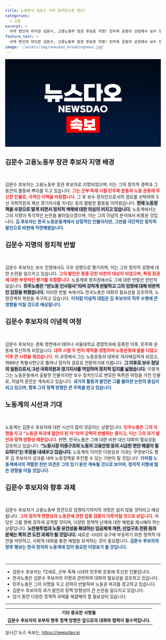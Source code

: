 ```yaml
---
title: 노동투사 김문수 극우 정치인으로 변신?
categories:
  - 고용
excerpt: >
  극적 변신의 아이콘 김문수, 고용노동부 장관 후보로 지명! 민주화 운동의 상징에서 보수 정치로. 노동계와의 갈등 예고, 그의 노선이 한국 노동정책의 미래를 어떻게 바꿀까? 클릭해서 자세히 알아보세요!
feature_text: >
  극적 변신의 아이콘 김문수, 고용노동부 장관 후보로 지명! 민주화 운동의 상징에서 보수 정치로. 노동계와의 갈등 예고, 그의 노선이 한국 노동정책의 미래를 어떻게 바꿀까? 클릭해서 자세히 알아보세요!
image: '/assets/img/newsdao_breakingnews.jpg'
---
```


<p><img src="/assets/img/newsdao_breakingnews.jpg" alt="ontimetimes 속보" /></p>

<h2 data-ke-size="size26">김문수 고용노동부 장관 후보자 지명 배경</h2>

<p data-ke-size="size16">&nbsp;</p>  

<p>김문수 후보자는 고용노동부 장관 후보자로 지명되었으며, 이는 그의 정치적 경력과 그동안의 활동에 뿌리를 두고 있습니다. <b><span style="color: #ee2323;">그는 군부 독재 시절 민주화 운동과 노동 운동에 투신한 인물로, 극적인 이력을 자랑합니다.</span></b> 그 후 보수 정치인으로서의 경로를 선택하여 3선 국회의원과 재선 경기지사를 지내는 등의 활발한 활동을 이어왔습니다. <b><span style="background-color: #21538527;">현재 노동정책을 수장으로 맡게 되면서 정치적 색채에 대한 의심이 커지고 있습니다.</span></b> 노동계에서는 그의 지명이 즉각적인 논란을 불러일으켰으며, 이는 그의 이념적 분석에서 비롯된 것입니다. <b><span style="color: #1a5490;">김 후보자는 한국 노동운동계에서 상징적인 인물이지만, 그만큼 극단적인 정치적 발언으로 비판에 직면해왔습니다.</span></b></p>

<h2 data-ke-size="size26">김문수 지명의 정치적 반발</h2>

<p data-ke-size="size16">&nbsp;</p>  

<p>김문수 후보자는 보수 진영에서도 극우 성향으로 평가되며, 이는 그의 정치적 성향에 대한 논란을 일으키고 있습니다. <b><span style="color: #ee2323;">그의 발언은 종종 강한 비판의 대상이 되었으며, 특정 정권에 대한 부정적인 평가를 포함합니다.</span></b> 노동계와 정치권에서도 그에 대한 반발은 만만치 않습니다. <b><span style="background-color: #21538527;">민주노총은 “반노동 인사참사”라며 강하게 반발하고 그의 임명에 대해 비판적인 입장을 취했습니다.</span></b> 이러한 반발 속에서도 한국노총은 대화의 필요성을 강조하여, 노정관계의 복원을 촉구하고 있습니다. <b><span style="color: #1a5490;">이처럼 이념적 대립은 김 후보자의 직무 수행에 큰 영향을 미칠 것으로 예상됩니다.</span></b></p>

<h2 data-ke-size="size26">김문수 후보자의 이념적 여정</h2>

<p data-ke-size="size16">&nbsp;</p>  

<p>김문수 후보자는 경북 영천에서 태어나 서울대학교 경영학과에 등록한 이후, 민주화 운동에 투신하게 되었습니다. <b><span style="color: #ee2323;">대학 시절 두 번의 제적을 경험하며 노동운동에 발을 디뎠고 이후 큰 시련을 겪었습니다.</span></b> 이 과정에서 그는 노동운동의 대부로 자리매김하게 되었고, 1988년 특별사면으로 풀려나 정치적 경로로 전환하기에 이릅니다. <b><span style="background-color: #21538527;">그 이후로 보수 정당의 일원으로서, 3선 국회의원과 경기지사를 역임하며 정치적 입지를 넓혔습니다.</span></b> 이렇게 그는 노동운동에서 출발한 인물이지만 보수 정치인으로 변모한 독특한 여정을 가진 인물로, 이념적 혼란은 계속되고 있습니다. <b><span style="color: #1a5490;">과거의 활동과 발언은 그를 둘러싼 논란의 중심이 되고 있으며, 향후 그의 정책 방향은 큰 주목을 받고 있습니다.</span></b></p>

<h2 data-ke-size="size26">노동계의 시선과 기대</h2>

<p data-ke-size="size16">&nbsp;</p>  

<p>노동계는 김문수 후보자에 대한 시선이 많이 엇갈리는 상황입니다. <b><span style="color: #ee2323;">민주노총은 그의 지명을 두고 “노동권 파괴에 혈안이 된 자”라며 강력히 반발하는 중이고, 이는 그의 과거 발언과 정책 방향성 때문입니다.</span></b> 반면, 한국노총은 그에 대한 비판 대신 대화의 필요성을 강조하고 있습니다. <b><span style="background-color: #21538527;">“노동시장 이중구조와 노동자 고용안정 등의 시급한 현안 해결이 필요하다”는 주장을 내세우고 있습니다.</span></b> 노동계의 이러한 다양성과 기대는 무엇보다도 향후 김 후보자가 성과를 내며 노동정책을 추진할 수 있는 기반이 될 것입니다. <b><span style="color: #1a5490;">이처럼 노동계에서의 격렬한 찬반 의견은 그의 임기 동안 계속될 것으로 보이며, 정치적 지형에 많은 영향을 미칠 것입니다.</span></b></p>

<h2 data-ke-size="size26">김문수 후보자와 향후 과제</h2>

<p data-ke-size="size16">&nbsp;</p>  

<p>김문수 후보자가 고용노동부 장관으로 임명되기까지의 과정은 쉽지 않을 것이라고 예상됩니다. <b><span style="color: #ee2323;">그의 정치적 편향성과 노동관에 관한 집중 검증이 이루어질 것으로 보입니다.</span></b> 야당은 그를 향해 강하게 공격할 것이며, 다양한 정책적 난제에 대한 해법을 제시해야 하는 상황입니다. <b><span style="background-color: #21538527;">노란봉투법과 노동 유연성을 확대하는 임금체계 개편, 산업구조 전환 등의 문제는 특히 큰 도전 과제가 될 것입니다.</span></b> 새로운 시대의 요구에 부응하기 위한 정책적 대안을 마련하고, 사회적 대화를 통한 해법을 모색하는 것이 중요합니다. <b><span style="color: #1a5490;">김문수 후보자의 향후 행보는 한국 정치와 노동계에 있어 중요한 이정표가 될 것입니다.</span></b></p>

<p data-ke-size="size16">&nbsp;</p> 

<hr /> 

<ul>
<li>김문수 후보자는 72세로, 군부 독재 시대의 민주화 운동에 투신한 인물입니다.</li>
<li>한국노총은 김문수 후보자의 지명과 관련하여 대화의 필요성을 강조하고 있습니다.</li>
<li>민주노총은 그의 지명을 두고 강력히 반발하며 노동권 파괴를 경고하고 있습니다.</li>
<li>김문수 후보자의 과거 발언과 정책 방향성이 큰 논란을 일으키고 있습니다.</li>
<li>임기 동안 다양한 정책적 과제를 해결해야 할 필요성이 있습니다.</li>
</ul>

<hr /> 

<table>
<tr>
<td style="text-align: center; height: 17px;"><b>기타 중요한 사항들</b></td>
</tr>
<tr>
<td style="text-align: center; height: 17px;"><b>김문수 후보자의 포부와 향후 정책 방향은 앞으로의 대화와 협력이 필수적입니다.</b></td>
</tr>
</table> 

<p data-ke-size="size16"></p>
실시간 뉴스 속보는, <a href="https://newsdao.kr" rel="dofollow">https://newsdao.kr</a>


